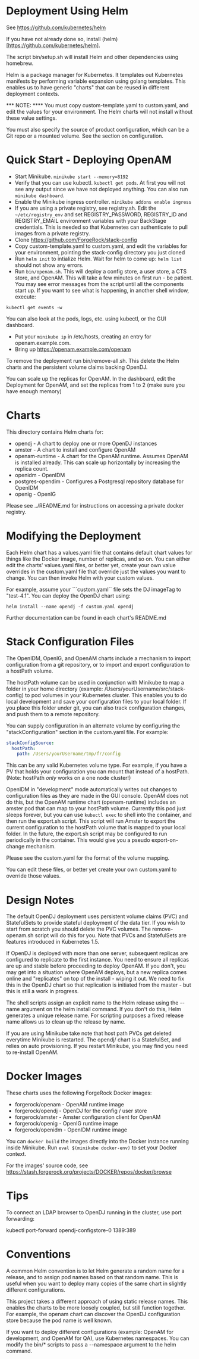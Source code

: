 
# Deployment Using Helm

See https://github.com/kubernetes/helm

If you have not already done so, install (helm)[https://github.com/kubernetes/helm].

The script bin/setup.sh will install Helm and other dependencies using homebrew.

Helm is a package manager for Kubernetes. It templates out
Kubernetes manifests by performing variable expansion using golang
templates. This enables us to have generic "charts" that can
be reused in different deployment contexts.

*** NOTE: ****  You must copy custom-template.yaml to custom.yaml, and edit the
values for your environment. The Helm charts will not install without these 
value settings. 

You must also specify the source of product configuration, which can be a Git repo or a mounted volume. 
See the section on configuration.

# Quick Start - Deploying OpenAM

* Start Minikube. `minikube start --memory=8192`
* Verify that you can use kubectl. `kubectl get pods`. At first
you will not see any output since we have not deployed anything.
You can also run `minikube dashboard`.
* Enable the Minikube ingress controller.  `minikube addons enable ingress`
* If you are using a private registry, see registry.sh. Edit the `~/etc/registry_env` and set
REGISTRY_PASSWORD, REGISTRY_ID and REGISTRY_EMAIL  environment variables with your BackStage credentials.
This is needed so that Kubernetes can authenticate to pull images from a private registry.
* Clone https://github.com/ForgeRock/stack-config 
* Copy custom-template.yaml to custom.yaml, and edit the variables for your environment, pointing the
stack-config directory you just cloned
* Run `helm init` to intialize Helm.  Wait for helm to come up:
`helm list` should not show any errors.
* Run `bin/openam.sh`. This will deploy a config store, a user store, a CTS store,
and OpenAM. This will take a few minutes on first run - be patient. You may see
error messages from the script until all the components start up.  If you want
to see what is happening, in another shell window, execute:

`kubectl get events -w`

You can also look at the pods, logs, etc. using kubectl, or the GUI dashboard.

* Put your `minikube ip` in /etc/hosts, creating an entry for openam.example.com.
* Bring up  https://openam.example.com/openam

To remove the deployment run bin/remove-all.sh. This delete the Helm
charts and the persistent volume claims backing OpenDJ.

You can scale up the replicas for OpenAM. In the dashboard, edit the Deployment for OpenAM, and set the replicas from 1 to 2 (make sure you have enough memory)

# Charts

This directory contains Helm charts for:

* opendj  - A chart to deploy one or more OpenDJ instances
* amster  - A chart to install and configure OpenAM 
* openam-runtime - A chart for the OpenAM runtime. Assumes OpenAM is
installed already. This can scale up horizontally by increasing the replica count.
* openidm - OpenIDM
* postgres-opendim - Configures a Postgresql repository database for OpenIDM
* openig -  OpenIG

Please see ../README.md for instructions on accessing a private docker registry.

# Modifying the Deployment

Each Helm chart has a values.yaml file that contains default
chart values for things like the Docker image, number of replicas, and
so on.  You can either edit the charts' values.yaml files, or better yet, create
your own value overrides in the custom.yaml file that override just the values you want to
change. You can then invoke Helm with your custom values. 

For example,
assume your ```custom.yaml`` file sets the DJ imageTag to "test-4.1".
You can deploy the OpenDJ chart using:

```helm install --name opendj -f custom.yaml opendj```

Further documentation can be found in each chart's README.md

# Stack Configuration Files

The OpenIDM, OpenIG, and OpenAM charts include a mechanism to import configuration from a git repository,
or to import and export configuration to a hostPath volume. 

The hostPath volume can be used in conjunction with Minikube to map a folder in your home directory 
(example: /Users/yourUsername/src/stack-config) to pod volumes in your Kubernetes cluster.  This enables you 
to do local development and save your configuration files to your local folder. If you place this 
folder under git, you can also track configuration changes, and push them to a remote repository.

You can supply configuration in an alternate volume by configuring the "stackConfiguration" section
in the custom.yaml file. For example:

```yaml
stackConfigSource:
  hostPath:
    path: /Users/yourUsername/tmp/fr/config
```
    
This can be any valid Kubernetes volume type. For example, if you have a PV that holds your configuration
you can mount that instead of a hostPath. (Note: hostPath *only* works on a one node cluster!)

OpenIDM in "development" mode automatically writes out changes to configuration files as they are made in the GUI 
console. OpenAM does not do this, but the OpenAM runtime chart (openam-runtime) includes an amster pod that
can map to your hostPath volume. Currently this pod just sleeps forever, but you can use `kubectl exec` to 
shell into the container, and then run the export.sh script. This script will run Amster to export the 
current configuration to the hostPath volume that is mapped to your local folder.  In the future, the export.sh
script may be configured to run periodically in the container. This would give you a pseudo export-on-change mechanism.

Please see the custom.yaml for the format of the volume mapping. 

You can edit these files, or better yet create your own custom.yaml to override those values.

# Design Notes

The default OpenDJ deployment uses persistent volume claims (PVC) and
StatefulSets to provide stateful deployment of the data tier. If you
wish to start from scratch you should delete the PVC volumes.
The remove-openam.sh script will do this for you. Note that
PVCs and StatefulSets are features introduced in Kubernetes 1.5. 

If OpenDJ is deployed with more than one server, subsequent replicas
are configured to replicate to the first instance. You need to ensure
all replicas are up and stable before proceeding to deploy OpenAM.
If you don't, you may get into a situation where OpenAM deploys,
but a new replica comes online and "replicates" on top of the install -
wiping it out.  We need to fix this in the OpenDJ chart so that
replication is initiated from the master - but this is still a work
in progress.

The shell scripts assign an explicit name to the Helm release
using the --name argument on the helm install command. If you don't do this,
Helm generates a unique release name. For scripting purposes a
fixed release name allows us to clean up the release by name.

If you are using Minikube take note that host path PVCs get deleted
everytime Minikube is restarted.  The opendj/ chart is a StatefulSet,
and relies on auto provisioning.  If you restart Minikube, you may find you
need to re-install OpenAM.

# Docker Images

These charts uses the following ForgeRock Docker images:

* forgerock/openam  - OpenAM runtime image
* forgerock/opendj  - OpenDJ for the config / user store
* forgerock/amster -    Amster configuration client for OpenAM
* forgerock/openig  - OpenIG runtime image
* forgerock/openidm  - OpenIDM runtime image

You can `docker build` the images directly into the Docker instance running
inside Minikube.  Run `eval $(minikube docker-env)` to set your Docker context.

For the images' source code, see https://stash.forgerock.org/projects/DOCKER/repos/docker/browse

# Tips

To connect an LDAP browser to OpenDJ running in the cluster, use
port forwarding:

kubectl port-forward opendj-configstore-0 1389:389

# Conventions

A common Helm convention is to let Helm generate a random name for a release, and to
assign pod names based on that random name. This is useful when you want to deploy
many copies of the same chart in slightly different configurations.

This project takes a different approach of using static release names. This 
enables the charts to be more loosely coupled, but still function together. For example,
the openam chart can discover the OpenDJ configuration store because the pod name is well known. 

If you want to deploy different configurations (example: OpenAM for development, and OpenAM for QA), use Kubernetes 
namespaces.  You can modify the bin/* scripts to pass a --namespace argument to the helm command.
